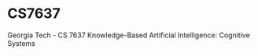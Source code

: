 # CS7637
Georgia Tech - CS 7637 Knowledge-Based Artificial Intelligence: Cognitive Systems
<PlaceHolder>
